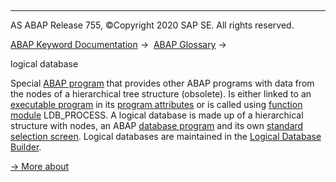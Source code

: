   

* * *

AS ABAP Release 755, ©Copyright 2020 SAP SE. All rights reserved.

[ABAP Keyword Documentation](javascript:call_link\('abenabap.htm'\)) →  [ABAP Glossary](javascript:call_link\('abenabap_glossary.htm'\)) → 

logical database

Special [ABAP program](javascript:call_link\('abenabap_program_glosry.htm'\) "Glossary Entry") that provides other ABAP programs with data from the nodes of a hierarchical tree structure (obsolete). Is either linked to an [executable program](javascript:call_link\('abenexecutable_program_glosry.htm'\) "Glossary Entry") in its [program attributes](javascript:call_link\('abenprogram_attribute_glosry.htm'\) "Glossary Entry") or is called using [function module](javascript:call_link\('abenfunction_module_glosry.htm'\) "Glossary Entry") LDB\_PROCESS. A logical database is made up of a hierarchical structure with nodes, an ABAP [database program](javascript:call_link\('abendatabase_program_glosry.htm'\) "Glossary Entry") and its own [standard selection screen](javascript:call_link\('abenstandard_selscreen_glosry.htm'\) "Glossary Entry"). Logical databases are maintained in the [Logical Database Builder](javascript:call_link\('abenlogical_database_build_glosry.htm'\) "Glossary Entry").

[→ More about](javascript:call_link\('abenldb.htm'\))